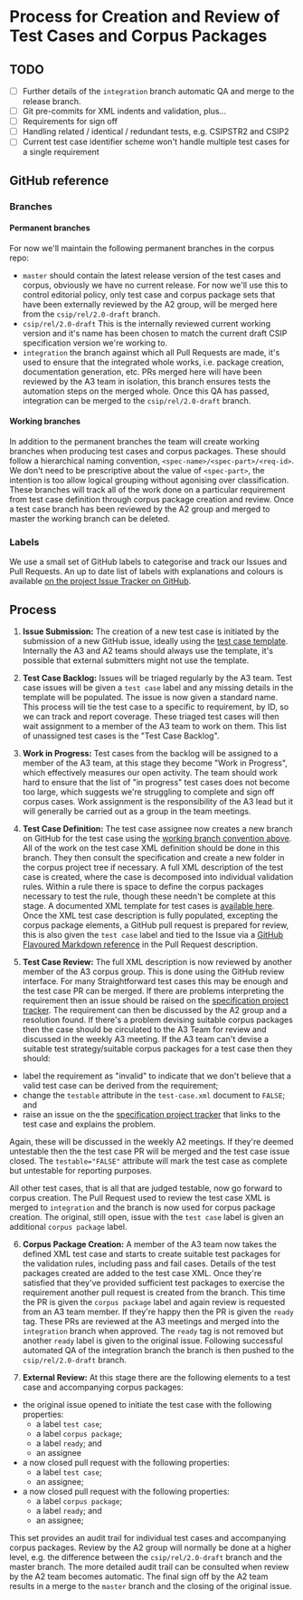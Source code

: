 Process for Creation and Review of Test Cases and Corpus Packages
=================================================================

TODO
----
- [ ] Further details of the `integration` branch automatic QA and merge to the release branch.
- [ ] Git pre-commits for XML indents and validation, plus...
- [ ] Requirements for sign off
- [ ] Handling related / identical / redundant tests, e.g. CSIPSTR2 and CSIP2
- [ ] Current test case identifier scheme won't handle multiple test cases for a single requirement

GitHub reference
----------------

### Branches

#### Permanent branches
For now we'll maintain the following permanent branches in the corpus repo:

- `master` should contain the latest release version of the test cases and corpus, obviously we have no current release. For now we'll use this to control editorial policy, only test case and corpus package sets that have been externally reviewed by the A2 group, will be merged here from the `csip/rel/2.0-draft` branch.
- `csip/rel/2.0-draft` This is the internally reviewed current working version and it's name has been chosen to match the current draft CSIP specification version we're working to.
- `integration` the branch against which all Pull Requests are made, it's used to ensure that the integrated whole works, i.e. package creation, documentation generation, etc. PRs merged here will have been reviewed by the A3 team in isolation, this branch ensures tests the automation steps on the merged whole. Once this QA has passed, integration can be merged to the `csip/rel/2.0-draft` branch.

#### Working branches
In addition to the permanent branches the team will create working branches when producing test cases and corpus packages. These should follow a hierarchical naming convention, `<spec-name>/<spec-part>/<req-id>`. We don't need to be prescriptive about the value of `<spec-part>`, the intention is too allow logical grouping without agonising over classification. These branches will track all of the work done on a particular requirement from test case definition through corpus package creation and review. Once a test case branch has been reviewed by the A2 group and merged to master the working branch can be deleted.

### Labels
We use a small set of GitHub labels to categorise and track our Issues and Pull Requests. An up to date list of labels with explanations and colours is available [on the project Issue Tracker on GitHub](https://github.com/DILCISBoard/eark-ip-test-corpus/labels).

Process
-------
1. **Issue Submission:** The creation of a new test case is initiated by the submission of a new GitHub issue, ideally using the [test case template](https://github.com/DILCISBoard/eark-ip-test-corpus/issues/new?template=test-case.md). Internally the A3 and A2 teams should always use the template, it's possible that external submitters might not use the template.

2. **Test Case Backlog:** Issues will be triaged regularly by the A3 team. Test case issues will be given a `test case` label and any missing details in the template will be populated. The issue is now given a standard name. This process will tie the test case to a specific to requirement, by ID, so we can track and report coverage. These triaged test cases will then wait assignment to a member of the A3 team to work on them. This list of unassigned test cases is the "Test Case Backlog".

3. **Work in Progress:** Test cases from the backlog will be assigned to a member of the A3 team, at this stage they become "Work in Progress", which effectively measures our open activity. The team should work hard to ensure that the list of "in progress" test cases does not become too large, which suggests we're struggling to complete and sign off corpus cases. Work assignment is the responsibility of the A3 lead but it will generally be carried out as a group in the team meetings.

4. **Test Case Definition:** The test case assignee now creates a new branch on GitHub for the test case using the [working branch convention above](#working-branches). All of the work on the test case XML definition should be done in this branch. They then consult the specification and create a new folder in the corpus project tree if necessary. A full XML description of the test case is created, where the case is decomposed into individual validation rules. Within a rule there is space to define the corpus packages necessary to test the rule, though these needn't be complete at this stage. A documented XML template for test cases is [available here](./test-case.xml). Once the XML test case description is fully populated, excepting the corpus package elements, a GitHub pull request is prepared for review, this is also given the `test case` label and tied to the Issue via a [GitHub Flavoured Markdown reference](https://help.github.com/articles/autolinked-references-and-urls/#issues-and-pull-requests) in the Pull Request description.

5. **Test Case Review:** The full XML description is now reviewed by another member of the A3 corpus group. This is done using the GitHub review interface. For many Straightforward test cases this may be enough and the test case PR can be merged. If there are problems interpreting the requirement then an issue should be raised on the [specification project tracker](https://github.com/DILCISBoard/E-ARK-CSIP/issues). The requirement can then be discussed by the A2 group and a resolution found. If there's a problem devising suitable corpus packages then the case should be circulated to the A3 Team for review and discussed in the weekly A3 meeting. If the A3 team can't devise a suitable test strategy/suitable corpus packages for a test case then they should:
  - label the requirement as "invalid" to indicate that we don't believe that a valid test case can be derived from the requirement;
  - change the `testable` attribute in the `test-case.xml` document to `FALSE`; and
  - raise an issue on the the [specification project tracker](https://github.com/DILCISBoard/E-ARK-CSIP/issues) that links to the test case and explains the problem.

  Again, these will be discussed in the weekly A2 meetings. If they're deemed untestable then the the test case PR will be merged and the test case issue closed. The `testable="FALSE"` attribute will mark the test case as complete but untestable for reporting purposes.

  All other test cases, that is all that are judged testable, now go forward to corpus creation. The Pull Request used to review the test case XML is merged to `integration` and the branch is now used for corpus package creation. The original, still open, issue with the `test case` label is given an additional `corpus package` label.

6. **Corpus Package Creation:** A member of the A3 team now takes the defined XML test case and starts to create suitable test packages for the validation rules, including pass and fail cases. Details of the test packages created are added to the test case XML. Once they're satisfied that they've provided sufficient test packages to exercise the requirement another pull request is created from the branch. This time the PR is given the `corpus package` label and again review is requested from an A3 team member. If they're happy then the PR is given the `ready` tag. These PRs are reviewed at the A3 meetings and merged into the `integration` branch when approved. The `ready` tag is not removed but another `ready` label is given to the original issue. Following successful automated QA of the integration branch the branch is then pushed to the `csip/rel/2.0-draft` branch.

7. **External Review:** At this stage there are the following elements to a test case and accompanying corpus packages:
  - the original issue opened to initiate the test case with the following properties:
    + a label `test case`;
    + a label `corpus package`;
    + a label `ready`; and
    + an assignee
  - a now closed pull request with the following properties:
    + a label `test case`;
    + an assignee;
  - a now closed pull request with the following properties:
    + a label `corpus package`;
    + a label `ready`; and
    + an assignee;

This set provides an audit trail for individual test cases and accompanying corpus packages. Review by the A2 group will normally be done at a higher level, e.g. the difference between the `csip/rel/2.0-draft` branch and the master branch. The more detailed audit trail can be consulted when review by the A2 team becomes automatic. The final sign off by the A2 team results in a merge to the `master` branch and the closing of the original issue.
